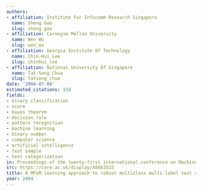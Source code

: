 ```yaml
---
authors:
- affiliation: Institute For Infocomm Research Singapore
  name: Sheng Gao
  slug: sheng_gao
- affiliation: Carnegie Mellon University
  name: Wen Wu
  slug: wen_wu
- affiliation: Georgia Institute Of Technology
  name: Chin-Hui Lee
  slug: chinhui_lee
- affiliation: National University Of Singapore
  name: Tat-Seng Chua
  slug: tatseng_chua
date: '2004-07-04'
estimated_citations: 158
fields:
- binary classification
- score
- bayes theorem
- decision rule
- pattern recognition
- machine learning
- binary number
- computer science
- artificial intelligence
- test sample
- text categorization
in: Proceedings of the twenty-first international conference on Machine learning
src: https://core.ac.uk/display/48663533
title: A MFoM learning approach to robust multiclass multi-label text categorization
year: 2004
---
```

